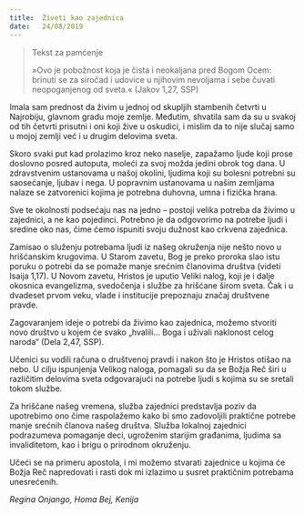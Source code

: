 ```yaml
---
title:  Živeti kao zajednica
date:   24/08/2019
---
```


><p>Tekst za pamćenje</p>
> »Ovo je pobožnost koja je čista i neokaljana pred Bogom Ocem: brinuti se za siročad i udovice u njihovim nevoljama i sebe čuvati neopoganjenog od sveta.« (Jakov 1,27, SSP)

Imala sam prednost da živim u jednoj od skupljih stambenih četvrti u Najrobiju, glavnom gradu moje zemlje. Međutim, shvatila sam da su u svakoj od tih četvrti prisutni i oni koji žive u oskudici, i mislim da to nije slučaj samo u mojoj zemlji već i u drugim delovima sveta.

Skoro svaki put kad prolazimo kroz neko naselje, zapažamo ljude koji prose doslovno posred autoputa, moleći za svoj možda jedini obrok tog dana. U zdravstvenim ustanovama u našoj okolini, ljudima koji su bolesni potrebni su saosećanje, ljubav i nega. U popravnim ustanovama u našim zemljama nalaze se zatvorenici kojima je potrebna duhovna, umna i fizička hrana.   

Sve te okolnosti podsećaju nas na jedno – postoji velika potreba da živimo u zajednici, a ne kao pojedinci. Potrebno je da odgovorimo na potrebe ljudi i sredine oko nas, čime ćemo ispuniti svoju dužnost kao crkvena zajednica.

Zamisao o služenju potrebama ljudi iz našeg okruženja nije nešto novo u hrišćanskim krugovima. U Starom zavetu, Bog je preko proroka slao istu poruku o potrebi da se pomaže manje srećnim članovima društva (videti Isaija 1,17). U Novom zavetu, Hristos je uputio Veliki nalog, koji je i dalje okosnica evangelizma, svedočenja i službe za hrišćane širom sveta. Čak i u dvadeset prvom veku, vlade i institucije prepoznaju značaj društvene pravde.

Zagovaranjem ideje o potrebi da živimo kao zajednica, možemo stvoriti novo društvo u kojem će svako „hvalili... Boga i uživali naklonost celog naroda“ (Dela 2,47, SSP).

Učenici su vodili računa o društvenoj pravdi i nakon što je Hristos otišao na nebo. U cilju ispunjenja Velikog naloga, pomagali su da se Božja Reč širi u različitim delovima sveta odgovarajući na potrebe ljudi s kojima su se sretali tokom službe.

Za hrišćane našeg vremena, služba zajednici predstavlja poziv da upotrebimo ono čime raspolažemo kako bi smo zadovoljili praktične potrebe manje srećnih članova našeg društva. Služba lokalnoj zajednici podrazumeva pomaganje deci, ugroženim starijim građanima, ljudima sa invaliditetom, kao i brigu o prirodnom okruženju.

Učeći se na primeru apostola, i mi možemo stvarati zajednice u kojima će Božja Reč napredovati i rasti dok mi izlazimo u susret praktičnim potrebama unesrećenih.

*Regina Onjango, Homa Bej, Kenija*
